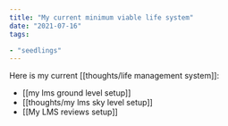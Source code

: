 ```yaml
---
title: "My current minimum viable life system"
date: "2021-07-16"
tags:

- "seedlings"
---
```


Here is my current [[thoughts/life management system]]:

- [[my lms ground level setup]]
- [[thoughts/my lms sky level setup]]
- [[My LMS reviews setup]]